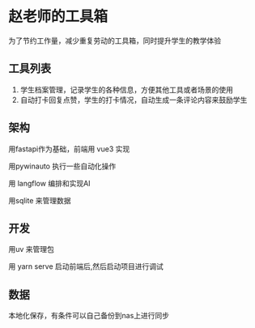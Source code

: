 # 赵老师的工具箱

为了节约工作量，减少重复劳动的工具箱，同时提升学生的教学体验

## 工具列表

1. 学生档案管理，记录学生的各种信息，方便其他工具或者场景的使用
2. 自动打卡回复点赞，学生的打卡情况，自动生成一条评论内容来鼓励学生

## 架构
用fastapi作为基础，前端用 vue3 实现

用pywinauto 执行一些自动化操作

用 langflow 编排和实现AI

用sqlite 来管理数据

## 开发
用uv 来管理包

用 yarn serve 启动前端后,然后启动项目进行调试

## 数据
本地化保存，有条件可以自己备份到nas上进行同步


